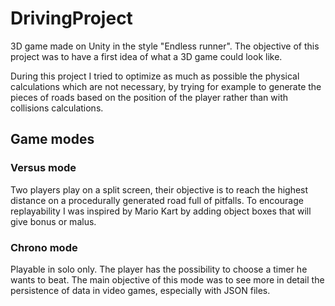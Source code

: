 # DrivingProject

3D game made on Unity in the style "Endless runner". 
The objective of this project was to have a first idea of what a 3D game could look like. 

During this project I tried to optimize as much as possible the physical calculations which are not necessary, by trying for example to generate the pieces of roads based on the position of the player rather than with collisions calculations.

## Game modes

### Versus mode 
Two players play on a split screen, their objective is to reach the highest distance on a procedurally generated road full of pitfalls. To encourage replayability I was inspired by Mario Kart by adding object boxes that will give bonus or malus.

### Chrono mode
Playable in solo only. The player has the possibility to choose a timer he wants to beat. The main objective of this mode was to see more in detail the persistence of data in video games, especially with JSON files.
